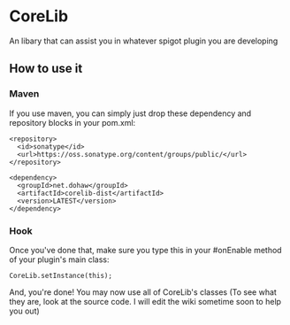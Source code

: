 # CoreLib
An libary that can assist you in whatever spigot plugin you are developing

## How to use it
### Maven
If you use maven, you can simply just drop these dependency and repository blocks in your pom.xml:

```
<repository>
  <id>sonatype</id>
  <url>https://oss.sonatype.org/content/groups/public/</url>
</repository>
```
```
<dependency>
  <groupId>net.dohaw</groupId>
  <artifactId>corelib-dist</artifactId>
  <version>LATEST</version>
</dependency>
```
### Hook
Once you've done that, make sure you type this in your #onEnable method of your plugin's main class:
```
CoreLib.setInstance(this);
```

And, you're done! You may now use all of CoreLib's classes (To see what they are, look at the source code. I will edit the wiki sometime soon to help you out)
